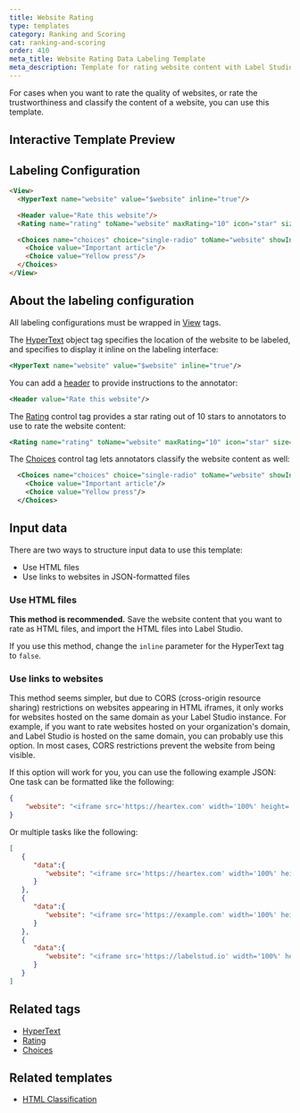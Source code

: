 ```yaml
---
title: Website Rating
type: templates
category: Ranking and Scoring
cat: ranking-and-scoring
order: 410
meta_title: Website Rating Data Labeling Template
meta_description: Template for rating website content with Label Studio for your machine learning and data science projects.
---
```


For cases when you want to rate the quality of websites, or rate the trustworthiness and classify the content of a website, you can use this template.

## Interactive Template Preview

<div id="main-preview"></div>

## Labeling Configuration

```html
<View>
  <HyperText name="website" value="$website" inline="true"/>

  <Header value="Rate this website"/>
  <Rating name="rating" toName="website" maxRating="10" icon="star" size="medium" />

  <Choices name="choices" choice="single-radio" toName="website" showInline="true">
    <Choice value="Important article"/>
    <Choice value="Yellow press"/>
  </Choices>
</View>
```

## About the labeling configuration

All labeling configurations must be wrapped in [View](/tags/view.html) tags.

The [HyperText](/tags/hypertext.html) object tag specifies the location of the website to be labeled, and specifies to display it inline on the labeling interface:
```xml
<HyperText name="website" value="$website" inline="true"/>
```

You can add a [header](/tags/header.html) to provide instructions to the annotator:
```xml
<Header value="Rate this website"/>
```

The [Rating](/tags/rating.html) control tag provides a star rating out of 10 stars to annotators to use to rate the website content:
```xml
<Rating name="rating" toName="website" maxRating="10" icon="star" size="medium" />
```

The [Choices](/tags/choices.html) control tag lets annotators classify the website content as well:
```xml
  <Choices name="choices" choice="single-radio" toName="website" showInline="true">
    <Choice value="Important article"/>
    <Choice value="Yellow press"/>
  </Choices>
```

## Input data

There are two ways to structure input data to use this template:
- Use HTML files
- Use links to websites in JSON-formatted files

### Use HTML files
**This method is recommended.** Save the website content that you want to rate as HTML files, and import the HTML files into Label Studio. 

If you use this method, change the `inline` parameter for the HyperText tag to `false`. 

### Use links to websites
This method seems simpler, but due to CORS (cross-origin resource sharing) restrictions on websites appearing in HTML iframes, it only works for websites hosted on the same domain as your Label Studio instance. For example, if you want to rate websites hosted on your organization's domain, and Label Studio is hosted on the same domain, you can probably use this option. In most cases, CORS restrictions prevent the website from being visible.  

If this option will work for you, you can use the following example JSON:
One task can be formatted like the following:
```json
{
    "website": "<iframe src='https://heartex.com' width='100%' height='600px'/>"
}
```

Or multiple tasks like the following:
```json
[
   {
      "data":{
         "website": "<iframe src='https://heartex.com' width='100%' height='600px'/>"
      }
   },
   {
      "data":{
         "website": "<iframe src='https://example.com' width='100%' height='600px'/>"
      }
   },
   {
      "data":{
         "website": "<iframe src='https://labelstud.io' width='100%' height='600px'/>"
      }
   }
]


```

## Related tags
- [HyperText](/tags/hypertext.html)
- [Rating](/tags/rating.html)
- [Choices](/tags/choices.html)

## Related templates
- [HTML Classification](html_classification.html)